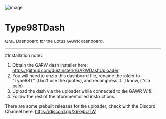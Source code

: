 ![image](https://github.com/tbeaulieu/Type98TDash/assets/3193399/809dc62d-b827-4750-81bf-47f01318b40b)

# Type98TDash

 QML Dashboard for the Lotus GAWR dashboard.


---

#Installation notes:

1) Obtain the GARW dash installer here: https://github.com/dustinsterk/GARWDashUploader
2) You will need to unzip this dashboard file, rename the folder to "Type98T" (Don't use the quotes), and recompress it. (I know, it's a pain)
3) Upload the dash via the uploader while connected to the GAWR Wifi.
4) Follow the rest of the aforementioned instructions.

There are some prebuilt releases for the uploader, check with the Discord Channel here: https://discord.gg/36kybUTW
